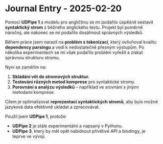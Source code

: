 # Journal Entry - 2025-02-20

Pomocí **UDPipe 1** a modelu pro angličtinu se mi podařilo úspěšně sestavit **syntaktický strom** z běžného anglického textu. Projekt byl poměrně náročný, ale nakonec se mi podařilo dosáhnout správných výsledků.

Během práce jsem narazil na **problém s tokenizací**, který ovlivňoval kvalitu **dependency parsingu** a vedl k nedostatečně přesným výstupům. Po několika experimentech se mi však podařilo problém vyřešit a získat správnou strukturu stromu.

Nyní se zaměřím na:

1. **Skládání vět do stromových struktur.**
2. **Testování různých metod komprese** pro syntaktické stromy.
3. **Porovnání a analýzu výsledků** – například ve srovnání s jinými metodami komprese.

Cílem je optimalizovat **reprezentaci syntaktických stromů**, aby bylo možné jazyková data efektivně ukládat a zpracovávat.

Použil jsem **UDPipe 1**, protože:

- **UDPipe 2** je stále experimentální a napsaný v Pythonu.
- **UDPipe 3**, který by měl opět nabídnout přívětivé API a bindingy, je teprve ve vývoji.